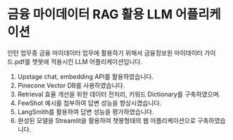 # 금융 마이데이터 RAG 활용 LLM 어플리케이션

인턴 업무중 금융 마이데이터 업무에 활용하기 위해서 금융정보원 마이데이터 가이드.pdf를 챗봇에 적용시킨 LLM 어플리케이션입니다.

1. Upstage chat, embedding API를 활용하였습니다. 
2. Pinecone Vector DB를 사용하였습니다. 
3. Retrieval 효율 개선을 위한 데이터 전처리, 키워드 Dictionary를 구축하였으며.
4. FewShot 예시를 첨부하여 답변 성능을 향상시켰습니다.
6. LangSmith를 활용하여 답변 성능을 평가하였습니다.
7. 완성된 모델을 Streamlit을 활용하여 챗봉형태의 웹 어플리케이션으로 구축하였습니다.
